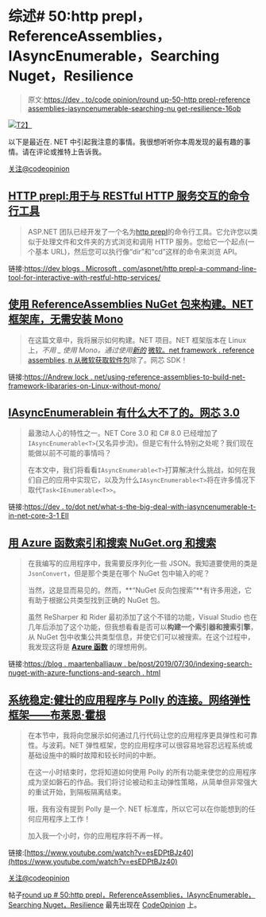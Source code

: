 # 综述# 50:http prepl，ReferenceAssemblies，IAsyncEnumerable，Searching Nuget，Resilience

> 原文:[https://dev . to/code opinion/round up-50-http prepl-reference assemblies-iasyncenumerable-searching-nu get-resilience-16ob](https://dev.to/codeopinion/roundup-50-httprepl-referenceassemblies-iasyncenumerable-searching-nuget-resilience-16ob)

[![](../Images/4c50ef74f19fbed0b4a253ee27c75123.png)T2】](https://res.cloudinary.com/practicaldev/image/fetch/s--N0OFoElO--/c_limit%2Cf_auto%2Cfl_progressive%2Cq_auto%2Cw_880/https://codeopinion.com/wp-content/uploads/2019/01/Roundup.png)

以下是最近在. NET 中引起我注意的事情。我很想听听你本周发现的最有趣的事情。请在评论或推特上告诉我。

[关注@codeopinion](https://twitter.com/codeopinion?ref_src=twsrc%5Etfw)

## [HTTP prepl:用于与 RESTful HTTP 服务交互的命令行工具](https://devblogs.microsoft.com/aspnet/httprepl-a-command-line-tool-for-interacting-with-restful-http-services/)

> ASP.NET 团队已经开发了一个名为[http prepl](https://github.com/aspnet/HttpRepl)的命令行工具。它允许您以类似于处理文件和文件夹的方式浏览和调用 HTTP 服务。您给它一个起点(一个基本 URL)，然后您可以执行像“dir”和“cd”这样的命令来浏览 API。

链接:[https://dev blogs . Microsoft . com/aspnet/http prepl-a-command-line-tool-for-interactive-with-restful-http-services/](https://devblogs.microsoft.com/aspnet/httprepl-a-command-line-tool-for-interacting-with-restful-http-services/)

## [](#using-the-referenceassemblies-nuget-package-to-build-net-framework-libraries-on-linux-without-installing-mono)[使用 ReferenceAssemblies NuGet 包来构建。NET 框架库，无需安装 Mono](https://andrewlock.net/using-reference-assemblies-to-build-net-framework-libararies-on-linux-without-mono/)

> 在这篇文章中，我将展示如何构建。NET 项目。NET 框架版本在 Linux 上，*不用 _ 使用 Mono。通过使用[新的](https://www.nuget.org/packages/Microsoft.NETFramework.ReferenceAssemblies/1.0.0-preview.2)* [微软。net framework . reference assemblies](https://www.nuget.org/packages/Microsoft.NETFramework.ReferenceAssemblies/1.0.0-preview.2)_[n 从微软获取软件包](https://www.nuget.org/packages/Microsoft.NETFramework.ReferenceAssemblies/1.0.0-preview.2)除了。网芯 SDK！

链接:[https://Andrew lock . net/using-reference-assemblies-to-build-net-framework-libararies-on-Linux-without-mono/](https://andrewlock.net/using-reference-assemblies-to-build-net-framework-libararies-on-linux-without-mono/)

## [IAsyncEnumerable<T>in 有什么大不了的。网芯 3.0](https://dev.to/dotnet/what-s-the-big-deal-with-iasyncenumerable-t-in-net-core-3-1eii)

> 最激动人心的特性之一。NET Core 3.0 和 C# 8.0 已经增加了`IAsyncEnumerable<T>`(又名异步流)。但是它有什么特别之处呢？我们现在能做以前不可能的事情吗？
> 
> 在本文中，我们将看看`IAsyncEnumerable<T>`打算解决什么挑战，如何在我们自己的应用中实现它，以及为什么`IAsyncEnumerable<T>`将在许多情况下取代`Task<IEnumerable<T>>`。

链接:[https://dev . to/dot net/what-s-the-big-deal-with-iasyncenumerable-t-in-net-core-3-1 EII](https://dev.to/dotnet/what-s-the-big-deal-with-iasyncenumerable-t-in-net-core-3-1eii)

## [](#indexing-and-searching-nugetorg-with-azure-functions-and-search)[用 Azure 函数索引和搜索 NuGet.org 和搜索](https://blog.maartenballiauw.be/post/2019/07/30/indexing-searching-nuget-with-azure-functions-and-search.html)

> 在我编写的应用程序中，我需要反序列化一些 JSON。我知道要使用的类是`JsonConvert`，但是那个类是在哪个 NuGet 包中输入的呢？
> 
> 当然，这是显而易见的。然而，**“NuGet 反向包搜索”**有许多用途，它有助于根据公共类型找到正确的 NuGet 包。
> 
> 虽然 ReSharper 和 Rider 最初添加了这个不错的功能，Visual Studio 也在几年后添加了这个功能，但我想看看是否可以**构建一个索引器和搜索引擎**，从 NuGet 包中收集公共类型信息，并使它们可以被搜索。在这个过程中，我发现这将是 **[Azure 函数](https://azure.microsoft.com/en-in/services/functions/)** 的理想用例。

链接:[https://blog . maartenballiauw . be/post/2019/07/30/indexing-search-nuget-with-azure-functions-and-search . html](https://blog.maartenballiauw.be/post/2019/07/30/indexing-searching-nuget-with-azure-functions-and-search.html)

## [](#system-stable-robust-connected-applications-with-polly-the-net-resilience-framework-bryan-hogan)[系统稳定:健壮的应用程序与 Polly 的连接。网络弹性框架——布莱恩·霍根](https://www.youtube.com/watch?v=esEDPtBJz40)

> 在本节中，我将向您展示如何通过几行代码让您的应用程序更具弹性和可靠性。与波莉。NET 弹性框架，您的应用程序可以很容易地容忍远程系统或基础设施中的瞬时故障和较长时间的中断。
> 
> 在这一小时结束时，您将知道如何使用 Polly 的所有功能来使您的应用程序成为坚如磐石的作品。我们将讨论被动和主动弹性策略，从简单但非常强大的重试开始，到隔板隔离结束。
> 
> 哦，我有没有提到 Polly 是一个. NET 标准库，所以它可以在你能想到的任何应用程序上工作！
> 
> 加入我一个小时，你的应用程序将不再一样。

链接:[https://www.youtube.com/watch?v=esEDPtBJz40](https://www.youtube.com/watch?v=esEDPtBJz40)

[关注@codeopinion](https://twitter.com/codeopinion?ref_src=twsrc%5Etfw)

帖子[round up # 50:http prepl，ReferenceAssemblies，IAsyncEnumerable，Searching Nuget，Resilience](https://codeopinion.com/roundup-50/) 最先出现在 [CodeOpinion](https://codeopinion.com) 上。